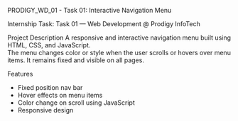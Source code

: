 PRODIGY_WD_01 - Task 01: Interactive Navigation Menu

Internship Task: Task 01 — Web Development @ Prodigy InfoTech

Project Description
A responsive and interactive navigation menu built using HTML, CSS, and JavaScript.  
The menu changes color or style when the user scrolls or hovers over menu items. It remains fixed and visible on all pages.

Features
- Fixed position nav bar
- Hover effects on menu items
- Color change on scroll using JavaScript
- Responsive design
